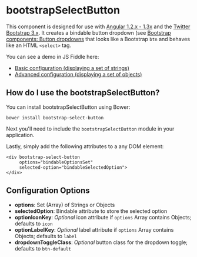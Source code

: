 # bootstrapSelectButton

This component is designed for use with [Angular 1.2.x - 1.3x](https://angularjs.org/) and the [Twitter Bootstrap 3.x](http://getbootstrap.com/). It creates a bindable button dropdown (see [Bootstrap components: Button dropdowns](http://getbootstrap.com/components/#btn-dropdowns) that looks like a Bootstrap `btn` and behaves like an HTML `<select>` tag.

You can see a demo in JS Fiddle here:

 * [Basic configuration (displaying a set of strings)](http://jsfiddle.net/gh/get/library/pure/bvaughn/bootstrap-select-button/tree/master/demo/set-of-strings)
 * [Advanced configuration (displaying a set of objects)](http://jsfiddle.net/gh/get/library/pure/bvaughn/bootstrap-select-button/tree/master/demo/set-of-objects)

## How do I use the bootstrapSelectButton?

You can install bootstrapSelectButton using Bower:

    bower install bootstrap-select-button

Next you'll need to include the `bootstrapSelectButton` module in your application.

Lastly, simply add the following attributes to a any DOM element:

    <div bootstrap-select-button
         options="bindableOptionsSet"
         selected-option="bindableSelectedOption">
    </div>

## Configuration Options

* **options**: Set (Array) of Strings or Objects
* **selectedOption**: Bindable attribute to store the selected option
* **optionIconKey**: *Optional* icon attribute if `options` Array contains Objects; defaults to `icon`
* **optionLabelKey**: *Optional* label attribute if `options` Array contains Objects; defaults to `label`
* **dropdownToggleClass**: *Optional* button class for the dropdown toggle; defaults to `btn-default`

